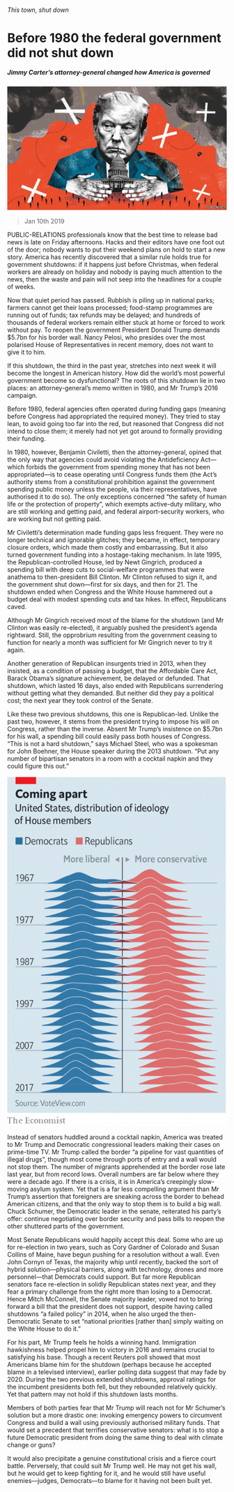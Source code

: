 ###### This town, shut down

# Before 1980 the federal government did not shut down 

##### Jimmy Carter’s attorney-general changed how America is governed 

![image](images/20190112_USD001_1.jpg) 

> Jan 10th 2019 

 

PUBLIC-RELATIONS professionals know that the best time to release bad news is late on Friday afternoons. Hacks and their editors have one foot out of the door; nobody wants to put their weekend plans on hold to start a new story. America has recently discovered that a similar rule holds true for government shutdowns: if it happens just before Christmas, when federal workers are already on holiday and nobody is paying much attention to the news, then the waste and pain will not seep into the headlines for a couple of weeks. 

Now that quiet period has passed. Rubbish is piling up in national parks; farmers cannot get their loans processed; food-stamp programmes are running out of funds; tax refunds may be delayed; and hundreds of thousands of federal workers remain either stuck at home or forced to work without pay. To reopen the government President Donald Trump demands $5.7bn for his border wall. Nancy Pelosi, who presides over the most polarised House of Representatives in recent memory, does not want to give it to him. 

If this shutdown, the third in the past year, stretches into next week it will become the longest in American history. How did the world’s most powerful government become so dysfunctional? The roots of this shutdown lie in two places: an attorney-general’s memo written in 1980, and Mr Trump’s 2016 campaign. 

Before 1980, federal agencies often operated during funding gaps (meaning before Congress had appropriated the required money). They tried to stay lean, to avoid going too far into the red, but reasoned that Congress did not intend to close them; it merely had not yet got around to formally providing their funding. 

In 1980, however, Benjamin Civiletti, then the attorney-general, opined that the only way that agencies could avoid violating the Antideficiency Act—which forbids the government from spending money that has not been appropriated—is to cease operating until Congress funds them (the Act’s authority stems from a constitutional prohibition against the government spending public money unless the people, via their representatives, have authorised it to do so). The only exceptions concerned “the safety of human life or the protection of property”, which exempts active-duty military, who are still working and getting paid, and federal airport-security workers, who are working but not getting paid. 

Mr Civiletti’s determination made funding gaps less frequent. They were no longer technical and ignorable glitches; they became, in effect, temporary closure orders, which made them costly and embarrassing. But it also turned government funding into a hostage-taking mechanism. In late 1995, the Republican-controlled House, led by Newt Gingrich, produced a spending bill with deep cuts to social-welfare programmes that were anathema to then-president Bill Clinton. Mr Clinton refused to sign it, and the government shut down—first for six days, and then for 21. The shutdown ended when Congress and the White House hammered out a budget deal with modest spending cuts and tax hikes. In effect, Republicans caved. 

Although Mr Gingrich received most of the blame for the shutdown (and Mr Clinton was easily re-elected), it arguably pushed the president’s agenda rightward. Still, the opprobrium resulting from the government ceasing to function for nearly a month was sufficient for Mr Gingrich never to try it again. 

Another generation of Republican insurgents tried in 2013, when they insisted, as a condition of passing a budget, that the Affordable Care Act, Barack Obama’s signature achievement, be delayed or defunded. That shutdown, which lasted 16 days, also ended with Republicans surrendering without getting what they demanded. But neither did they pay a political cost; the next year they took control of the Senate. 

Like these two previous shutdowns, this one is Republican-led. Unlike the past two, however, it stems from the president trying to impose his will on Congress, rather than the inverse. Absent Mr Trump’s insistence on $5.7bn for his wall, a spending bill could easily pass both houses of Congress. “This is not a hard shutdown,” says Michael Steel, who was a spokesman for John Boehner, the House speaker during the 2013 shutdown. “Put any number of bipartisan senators in a room with a cocktail napkin and they could figure this out.” 

![image](images/20190112_USC938_0.png) 

Instead of senators huddled around a cocktail napkin, America was treated to Mr Trump and Democratic congressional leaders making their cases on prime-time TV. Mr Trump called the border “a pipeline for vast quantities of illegal drugs”, though most come through ports of entry and a wall would not stop them. The number of migrants apprehended at the border rose late last year, but from record lows. Overall numbers are far below where they were a decade ago. If there is a crisis, it is in America’s creepingly slow-moving asylum system. Yet that is a far less compelling argument than Mr Trump’s assertion that foreigners are sneaking across the border to behead American citizens, and that the only way to stop them is to build a big wall. Chuck Schumer, the Democratic leader in the senate, reiterated his party’s offer: continue negotiating over border security and pass bills to reopen the other shuttered parts of the government. 

Most Senate Republicans would happily accept this deal. Some who are up for re-election in two years, such as Cory Gardner of Colorado and Susan Collins of Maine, have begun pushing for a resolution without a wall. Even John Cornyn of Texas, the majority whip until recently, backed the sort of hybrid solution—physical barriers, along with technology, drones and more personnel—that Democrats could support. But far more Republican senators face re-election in solidly Republican states next year, and they fear a primary challenge from the right more than losing to a Democrat. Hence Mitch McConnell, the Senate majority leader, vowed not to bring forward a bill that the president does not support, despite having called shutdowns “a failed policy” in 2014, when he also urged the then-Democratic Senate to set “national priorities [rather than] simply waiting on the White House to do it.” 

For his part, Mr Trump feels he holds a winning hand. Immigration hawkishness helped propel him to victory in 2016 and remains crucial to satisfying his base. Though a recent Reuters poll showed that most Americans blame him for the shutdown (perhaps because he accepted blame in a televised interview), earlier polling data suggest that may fade by 2020. During the two previous extended shutdowns, approval ratings for the incumbent presidents both fell, but they rebounded relatively quickly. Yet that pattern may not hold if this shutdown lasts months. 

Members of both parties fear that Mr Trump will reach not for Mr Schumer’s solution but a more drastic one: invoking emergency powers to circumvent Congress and build a wall using previously authorised military funds. That would set a precedent that terrifies conservative senators: what is to stop a future Democratic president from doing the same thing to deal with climate change or guns? 

It would also precipitate a genuine constitutional crisis and a fierce court battle. Perversely, that could suit Mr Trump well. He may not get his wall, but he would get to keep fighting for it, and he would still have useful enemies—judges, Democrats—to blame for it having not been built yet. 


